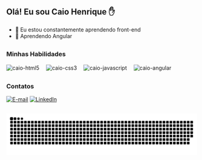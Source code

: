 ## Olá! Eu sou Caio Henrique ✋ 

- 🌱 Eu estou constantemente aprendendo front-end
- 📓 Aprendendo Angular
  
##
 
 ### Minhas Habilidades
<div align = "left">
<img height="40" width="40" align ="center" alt="caio-html5" src="https://cdn.jsdelivr.net/gh/devicons/devicon@latest/icons/html5/html5-original.svg" />
  <img width="10" />
<img height="40" width="40" align ="center" alt="caio-css3" src="https://cdn.jsdelivr.net/gh/devicons/devicon@latest/icons/css3/css3-original.svg" />
  <img width="10" />
<img height="40" width="40" align ="center" alt="caio-javascript" src="https://cdn.jsdelivr.net/gh/devicons/devicon@latest/icons/javascript/javascript-original.svg">  
  <img width="10" />
<img  height="40" width="40" align ="center" alt="caio-angular" src="https://cdn.jsdelivr.net/gh/devicons/devicon@latest/icons/angular/angular-original.svg" />         
</div>

##

 ### Contatos

[![E-mail](https://img.shields.io/badge/-Email-000?style=for-the-badge&logo=microsoft-outlook&logoColor=FF00F6&color:FFF)](mailto:caioenrique09125@gmail.com)
[![LinkedIn](https://img.shields.io/badge/-LinkedIn-000?style=for-the-badge&logo=linkedin&logoColor=FF00F6&color:FFF)](https://www.linkedin.com/in/caio-henrique-a2a5b1262/)

 ##

 <picture align="center">
  <source media="(prefers-color-scheme: dark)" srcset="https://raw.githubusercontent.com/CaioHennrique/CaioHennrique/output/github-contribution-grid-snake-dark.svg">
  <source media="(prefers-color-scheme: light)" srcset="https://raw.githubusercontent.com/CaioHennrique/CaioHennrique/output/github-contribution-grid-snake-dark.svg">
  <img align="center" alt="github contribution grid snake animation" src="https://raw.githubusercontent.com/mari4souza/mari4souza/output/github-contribution-grid-snake.svg">
</picture>


